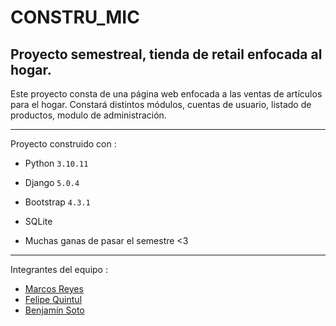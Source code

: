 # CONSTRU_MIC
 ## Proyecto semestreal, tienda de retail enfocada al hogar.

Este proyecto consta de una página web enfocada a las ventas de artículos para el hogar. Constará distintos módulos, cuentas de usuario, listado de productos, modulo de administración.

---

Proyecto construido con :

* Python `3.10.11` 

* Django `5.0.4`

* Bootstrap `4.3.1`

* SQLite

* Muchas ganas de pasar el semestre <3 

---

  Integrantes del equipo :

  - [Marcos Reyes](https://github.com/MarcosKingsDuoc)
  - [Felipe Quintul](https://github.com/felipeiqg07)
  - [Benjamín Soto](https://github.com/benja-infinity)



    
